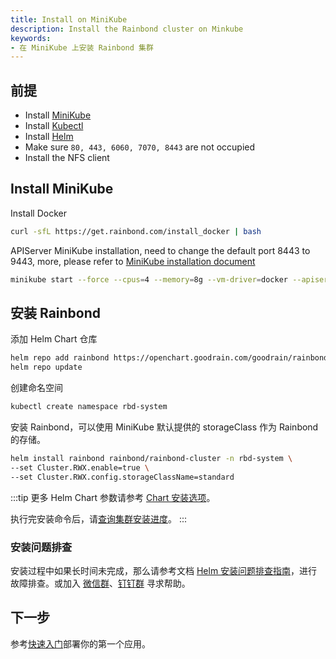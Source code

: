 ```yaml
---
title: Install on MiniKube
description: Install the Rainbond cluster on Minkube
keywords:
- 在 MiniKube 上安装 Rainbond 集群
---
```


## 前提

- Install [MiniKube](https://minikube.sigs.k8s.io/docs/start/)
- Install [Kubectl](/docs/ops-guide/tools/#kubectl-cli)
- Install [Helm](/docs/ops-guide/tools/#helm-cli)
- Make sure `80, 443, 6060, 7070, 8443` are not occupied
- Install the NFS client

## Install MiniKube

Install Docker

```bash
curl -sfL https://get.rainbond.com/install_docker | bash
```

APIServer MiniKube installation, need to change the default port 8443 to 9443, more, please refer to [MiniKube installation document](https://minikube.sigs.k8s.io/docs/start/)

```bash
minikube start --force --cpus=4 --memory=8g --vm-driver=docker --apiserver-port=9443 --ports=80:80 --ports=433:443 --ports=6060:6060 --ports=8443:8443 --ports=7070:7070 --insecure-registry=goodrain.me --registry-mirror=https://registry.docker-cn.com --image-mirror-country=cn --kubernetes-version=v1.23.10
```

## 安装 Rainbond

添加 Helm Chart 仓库

```bash
helm repo add rainbond https://openchart.goodrain.com/goodrain/rainbond
helm repo update
```

创建命名空间

```bash
kubectl create namespace rbd-system
```

安装 Rainbond，可以使用 MiniKube 默认提供的 storageClass 作为 Rainbond 的存储。

```bash
helm install rainbond rainbond/rainbond-cluster -n rbd-system \
--set Cluster.RWX.enable=true \
--set Cluster.RWX.config.storageClassName=standard
```

:::tip
更多 Helm Chart 参数请参考 [Chart 安装选项](../vaules-config)。

执行完安装命令后，请[查询集群安装进度](/docs/installation/install-with-helm/install-from-kubernetes#4-安装进度查询)。
:::

### 安装问题排查

安装过程中如果长时间未完成，那么请参考文档 [Helm 安装问题排查指南](/docs/troubleshooting/installation/helm)，进行故障排查。或加入 [微信群](/community/support#微信群)、[钉钉群](/community/support#钉钉群) 寻求帮助。

## 下一步

参考[快速入门](/docs/quick-start/getting-started/)部署你的第一个应用。